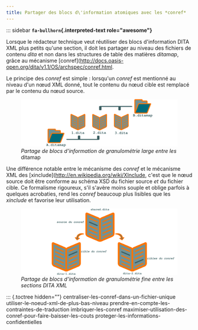```yaml
---
title: Partager des blocs d\'information atomiques avec les *conref*
---
```


::: sidebar
**`fa-bullhorn`{.interpreted-text role="awesome"}**

Lorsque le rédacteur technique veut réutiliser des blocs d\'information
DITA XML plus petits qu\'une section, il doit les partager au niveau des
fichiers de contenu *dita* et non dans les structures de table des
matières *ditamap*, grâce au mécanisme
\[conref\](<http://docs.oasis-open.org/dita/v1.1/OS/archspec/conref.html>.


Le principe des *conref* est simple : lorsqu\'un *conref* est mentionné
au niveau d\'un nœud XML donné, tout le contenu du nœud cible est
remplacé par le contenu du nœud source.

<figure>
<img src="graphics/ditamap.svg" alt="graphics/ditamap.svg" />
<figcaption><em>Partage de blocs d'information de granulométrie large
entre les</em> ditamap</figcaption>
</figure>

Une différence notable entre le mécanisme des *conref* et le mécanisme
XML des \[xinclude\](<http://en.wikipedia.org/wiki/XInclude>, c\'est que
le nœud source doit être conforme au schéma XSD du fichier source *et*
du fichier cible. Ce formalisme rigoureux, s\'il s\'avère moins souple
et oblige parfois à quelques acrobaties, rend les *conref* beaucoup plus
lisibles que les *xinclude* et favorise leur utilisation.

<figure>
<img src="graphics/conref.svg" alt="graphics/conref.svg" />
<figcaption><em>Partage de blocs d'information de granulométrie fine
entre les sections DITA XML</em></figcaption>
</figure>

::: {.toctree hidden=""}
centraliser-les-conref-dans-un-fichier-unique
utiliser-le-noeud-xml-de-plus-bas-niveau
prendre-en-compte-les-contraintes-de-traduction imbriquer-les-conref
maximiser-utilisation-des-conref-pour-faire-baisser-les-couts
proteger-les-informations-confidentielles

